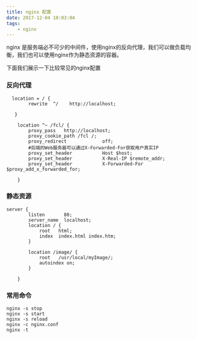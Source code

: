 ```yaml
---
title: nginx 配置
date: 2017-12-04 10:03:04
tags:
    - nginx
---
```




nginx 是服务端必不可少的中间件，使用nginx的反向代理，我们可以做负载均衡，我们也可以使用nginx作为静态资源的容器。

下面我们展示一下比较常见的nginx配置

### 反向代理

```
  location = / {
        rewrite  ^/    http://localhost;

   }

    location ^~ /fcl/ {
        proxy_pass   http://localhost;
        proxy_cookie_path /fcl /;
        proxy_redirect             off;
        #后端的Web服务器可以通过X-Forwarded-For获取用户真实IP
        proxy_set_header           Host $host;
        proxy_set_header           X-Real-IP $remote_addr;
        proxy_set_header           X-Forwarded-For $proxy_add_x_forwarded_for;

    }

```

### 静态资源

```
server {
        listen       80;
        server_name  localhost;
        location / {
            root   html;
            index  index.html index.htm;
        }
        
        location /image/ {
            root   /usr/local/myImage/;
            autoindex on;
        }

    }
```
###  常用命令

```
nginx -s stop
nginx -s start
nginx -s reload
nginx -c nginx.conf
nginx -t
```

